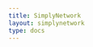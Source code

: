 ```yaml
---
title: SimplyNetwork
layout: simplynetwork
type: docs
---
```




<div data-featurebase-embed></div>

<script>!(function (e, t) { const a = "featurebase-sdk"; function n() { if (!t.getElementById(a)) { var e = t.createElement("script"); (e.id = a), (e.src = "https://do.featurebase.app/js/sdk.js"), t.getElementsByTagName("script")[0].parentNode.insertBefore(e, t.getElementsByTagName("script")[0]) } } "function" != typeof e.Featurebase && (e.Featurebase = function () { (e.Featurebase.q = e.Featurebase.q || []).push(arguments) }), "complete" === t.readyState || "interactive" === t.readyState ? n() : t.addEventListener("DOMContentLoaded", n) })(window, document);</script>

<script>
    Featurebase('embed', {
        organization: 'simplynetwork',

        basePath: '/docs',

        theme: 'dark',
        initialPage: 'Help',
        hideMenu: true,
        hideLogo: true,
        filters: null,
        jwtToken: null,
        metadata: null,
        locale: "en"
    })
</script>
